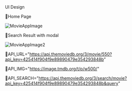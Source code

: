 
UI Design

🔵Home Page


![MovieAppImage](https://user-images.githubusercontent.com/66914300/149370624-ca1a7814-44be-4937-86d4-5a810d0f6f93.PNG)




🔵Search Result with modal



![MovieAppImage2](https://user-images.githubusercontent.com/66914300/149370693-3adbc3e0-a108-46c9-a8dc-85660f04821f.PNG)

📌API_URL="https://api.themoviedb.org/3/movie/550?api_key=425414f904f9e89890479e354293848b"

📌API_IMG="https://image.tmdb.org/t/p/w500/"

📌API_SEARCH="https://api.themoviedb.org/3/search/movie?api_key=425414f904f9e89890479e354293848b&query"
